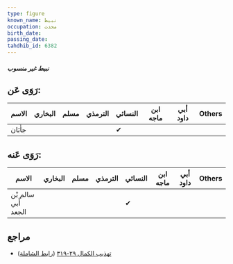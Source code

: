 ```yaml
---
type: figure
known_name: نبيط
occupation: محدث
birth_date:
passing_date:
tahdhib_id: 6382
---
```

##### نبيط غير منسوب

## رَوَى عَن:
| الاسم   | البخاري | مسلم | الترمذي | النسائي | ابن ماجه | أبي داود | Others |
| ------- | ------- | ---- | ------- | ------- | -------- | -------- | ------ |
| جأَبَان |         |      |         | ✔       |          |          |        |
## رَوَى عَنه:
| الاسم               | البخاري | مسلم | الترمذي | النسائي | ابن ماجه | أبي داود | Others |
| ------------------- | ------- | ---- | ------- | ------- | -------- | -------- | ------ |
| سالم بْن أَبي الجعد |         |      |         | ✔       |          |          |        |
## مراجع
- [تهذيب الكمال ٢٩-٣١٩](obsidian://open?vault=Tahdhib-al-Kamal&file=Figures/٦٣٨٢-نبيط%20غير%20منسوب) ([رابط الشاملة](https://shamela.ws/book/3722/15890))